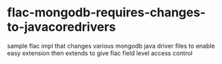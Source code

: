 flac-mongodb-requires-changes-to-javacoredrivers
================================================

sample flac impl that changes various mongodb java driver files to enable easy extension then extends to give flac field level access control
